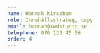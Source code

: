 ```yaml
---
name: Hannah Kirsebom
role: Innehållsstrateg, copy
email: hannah@kwdstudio.se
telephone: 070 123 45 56
order: 4
---
```

